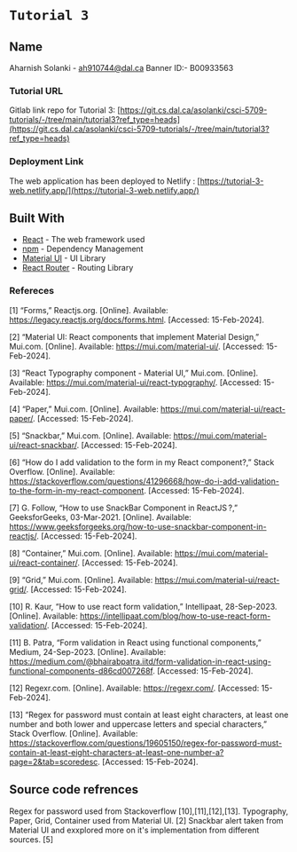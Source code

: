 
# `Tutorial 3`

## Name 
Aharnish Solanki - [ah910744@dal.ca](ah910744@dal.ca) 
Banner ID:- B00933563

### Tutorial URL

Gitlab link repo for Tutorial 3: [https://git.cs.dal.ca/asolanki/csci-5709-tutorials/-/tree/main/tutorial3?ref_type=heads](https://git.cs.dal.ca/asolanki/csci-5709-tutorials/-/tree/main/tutorial3?ref_type=heads)

### Deployment Link

The web application has been deployed to Netlify : [https://tutorial-3-web.netlify.app/](https://tutorial-3-web.netlify.app/)

## Built With

- [React](https://legacy.reactjs.org/docs/getting-started.html/) - The web framework used
- [npm](https://docs.npmjs.com/) - Dependency Management
- [Material UI](https://material-ui.com/) - UI Library
- [React Router](https://reactrouter.com/) - Routing Library

### Refereces

[1]	“Forms,” Reactjs.org. [Online]. Available: https://legacy.reactjs.org/docs/forms.html. [Accessed: 15-Feb-2024].

[2]	“Material UI: React components that implement Material Design,” Mui.com. [Online]. Available: https://mui.com/material-ui/. [Accessed: 15-Feb-2024].

[3]	“React Typography component - Material UI,” Mui.com. [Online]. Available: https://mui.com/material-ui/react-typography/. [Accessed: 15-Feb-2024].

[4]	“Paper,” Mui.com. [Online]. Available: https://mui.com/material-ui/react-paper/. [Accessed: 15-Feb-2024].

[5]	“Snackbar,” Mui.com. [Online]. Available: https://mui.com/material-ui/react-snackbar/. [Accessed: 15-Feb-2024].

[6]	“How do I add validation to the form in my React component?,” Stack Overflow. [Online]. Available: https://stackoverflow.com/questions/41296668/how-do-i-add-validation-to-the-form-in-my-react-component. [Accessed: 15-Feb-2024].

[7]	G. Follow, “How to use SnackBar Component in ReactJS ?,” GeeksforGeeks, 03-Mar-2021. [Online]. Available: https://www.geeksforgeeks.org/how-to-use-snackbar-component-in-reactjs/. [Accessed: 15-Feb-2024].

[8]	“Container,” Mui.com. [Online]. Available: https://mui.com/material-ui/react-container/. [Accessed: 15-Feb-2024].

[9]	“Grid,” Mui.com. [Online]. Available: https://mui.com/material-ui/react-grid/. [Accessed: 15-Feb-2024].

[10]	R. Kaur, “How to use react form validation,” Intellipaat, 28-Sep-2023. [Online]. Available: https://intellipaat.com/blog/how-to-use-react-form-validation/. [Accessed: 15-Feb-2024].

[11]	B. Patra, “Form validation in React using functional components,” Medium, 24-Sep-2023. [Online]. Available: https://medium.com/@bhairabpatra.iitd/form-validation-in-react-using-functional-components-d86cd007268f. [Accessed: 15-Feb-2024].

[12]	Regexr.com. [Online]. Available: https://regexr.com/. [Accessed: 15-Feb-2024].

[13]	“Regex for password must contain at least eight characters, at least one number and both lower and uppercase letters and special characters,” Stack Overflow. [Online]. Available: https://stackoverflow.com/questions/19605150/regex-for-password-must-contain-at-least-eight-characters-at-least-one-number-a?page=2&tab=scoredesc. [Accessed: 15-Feb-2024].


## Source code refrences

Regex for password used from Stackoverflow [10],[11],[12],[13].
Typography, Paper, Grid, Container used from Material UI. [2]
Snackbar alert taken from Material UI and exxplored more on it's implementation from different sources. [5]